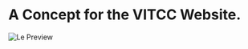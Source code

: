 # A Concept for the VITCC Website.

![Le Preview](http://jeremyphilemon.github.io/vitalpha/VITAlpha.png)


